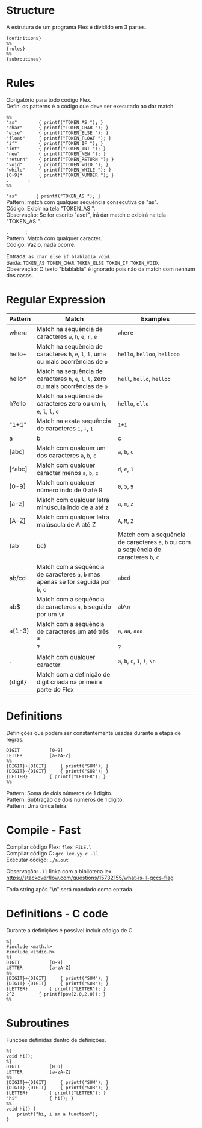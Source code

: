 # Structure
A estrutura de um programa Flex é dividido em 3 partes.  

```
{definitions}
%%
{rules}
%%
{subroutines}
```

# Rules
Obrigatório para todo código Flex.  
Defini os patterns é o código que deve ser executado ao dar match.  

```
%%
"as"		{ printf("TOKEN_AS "); }
"char"		{ printf("TOKEN_CHAR "); }
"else"		{ printf("TOKEN_ELSE "); }
"float"		{ printf("TOKEN_FLOAT "); }
"if"		{ printf("TOKEN_IF "); }
"int"		{ printf("TOKEN_INT "); }
"new"		{ printf("TOKEN_NEW "); }
"return"	{ printf("TOKEN_RETURN "); }
"void"		{ printf("TOKEN_VOID "); }
"while"		{ printf("TOKEN_WHILE "); }
[0-9]*		{ printf("TOKEN_NUMBER "); }
.		;
%%
```

`"as"		{ printf("TOKEN_AS "); }`  
Pattern: match com qualquer sequência consecutiva de "as".  
Código: Exibir na tela "TOKEN_AS ".  
Observação: Se for escrito "asdf", irá dar match e exibirá na tela "TOKEN_AS ".  

`.		;`  
Pattern: Match com qualquer caracter.  
Código: Vazio, nada ocorre.  

Entrada: `as char else if blablabla void`.  
Saida: `TOKEN_AS TOKEN_CHAR TOKEN_ELSE TOKEN_IF TOKEN_VOID`.  
Observação: O texto "blablabla" é ignorado pois não da match com nenhum dos casos.  

# Regular Expression

| Pattern | Match | Examples |
| ------- | ----- | -------- |
| where   | Match na sequência de caracteres `w`, `h`, `e`, `r`, `e` | `where` |
| hello+  | Match na sequência de caracteres `h`, `e`, `l`, `l`, uma ou mais ocorrências de `o` | `hello`, `helloo`, `hellooo` |
| hello\* | Match na sequência de caracteres `h`, `e`, `l`, `l`, zero ou mais ocorrências de `o` | `hell`, `hello`, `helloo` |
| h?ello     | Match na sequência de caracteres zero ou um `h`, `e`, `l`, `l`, `o` | `hello`, `ello` | 
| "1+1"   | Match na exata sequência de caracteres `1`, `+`, `1` | `1+1` |
| a|b|c   | Match com qualquer um dos caracteres `a`, `b`, `c` | `a`, `b`, `c` |
| [abc]   | Match com qualquer um dos caracteres `a`, `b`, `c` | `a`, `b`, `c` |
| [^abc]  | Match com qualquer caracter menos `a`, `b`, `c` | `d`, `e`, `1` |
| [0-9]   | Match com qualquer número indo de 0 até 9 | `0`, `5`, `9` |
| [a-z]   | Match com qualquer letra minúscula indo de a até z | `a`, `m`, `z` |
| [A-Z]   | Match com qualquer letra maiúscula de A até Z | `A`, `M`, `Z` |
| (ab|bc) | Match com a sequência de caracteres `a`, `b` ou com a sequência de caracteres `b`, `c` | `ab`, `bc` |
| ab/cd   | Match com a sequência de caracteres `a`, `b` mas apenas se for seguida por `b`, `c` | `abcd` |
| ab$     | Match com a sequência de caracteres `a`, `b` seguido por um `\n` | `ab\n` |
| a{1-3}  | Match com a sequência de caracteres um até três `a` | `a`, `aa`, `aaa` |
| <ONE>   | ? | ? |
| .       | Match com qualquer caracter | `a`, `b`, `c`, `1`, `!`, `\n` |
| {digit} | Match com a definição de digit criada na primeira parte do Flex | |

# Definitions
Definições que podem ser constantemente usadas durante a etapa de regras.  

```
DIGIT			[0-9]
LETTER			[a-zA-Z]
%%
{DIGIT}+{DIGIT}		{ printf("SUM"); }
{DIGIT}-{DIGIT} 	{ printf("SUB"); }
{LETTER}		{ printf("LETTER"); }
%%
```

Pattern: Soma de dois números de 1 digito.  
Pattern: Subtração de dois números de 1 digito.  
Pattern: Uma única letra.  

# Compile - Fast
Compilar código Flex: `flex FILE.l`  
Compilar código C: `gcc lex.yy.c -ll`  
Executar código: `./a.out`  

Observação: `-ll` linka com a biblioteca lex.  
https://stackoverflow.com/questions/15732155/what-is-ll-gccs-flag  

Toda string após "\n" será mandado como entrada.  

# Definitions - C code
Durante a definições é possível incluir código de C.  

```
%{
#include <math.h>
#include <stdio.h>
%}
DIGIT			[0-9]
LETTER			[a-zA-Z]
%%
{DIGIT}+{DIGIT}		{ printf("SUM"); }
{DIGIT}-{DIGIT} 	{ printf("SUB"); }
{LETTER}		{ printf("LETTER"); }
2^2			{ printf(pow(2.0,2.0)); }
%%
```

# Subroutines
Funções definidas dentro de definições.  

```
%{
void hi();
%}
DIGIT			[0-9]
LETTER			[a-zA-Z]
%%
{DIGIT}+{DIGIT}		{ printf("SUM"); }
{DIGIT}-{DIGIT} 	{ printf("SUB"); }
{LETTER}		{ printf("LETTER"); }
"hi"			{ hi(); }
%%
void hi() {
	printf("hi, i am a function");
}
```

